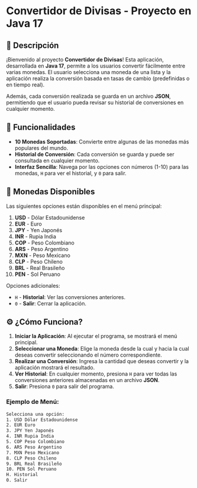 # Convertidor de Divisas - Proyecto en Java 17

## 📝 Descripción

¡Bienvenido al proyecto **Convertidor de Divisas**! Esta aplicación, desarrollada en **Java 17**, permite a los usuarios convertir fácilmente entre varias monedas. El usuario selecciona una moneda de una lista y la aplicación realiza la conversión basada en tasas de cambio (predefinidas o en tiempo real).

Además, cada conversión realizada se guarda en un archivo **JSON**, permitiendo que el usuario pueda revisar su historial de conversiones en cualquier momento.

## 📜 Funcionalidades

- **10 Monedas Soportadas**: Convierte entre algunas de las monedas más populares del mundo.
- **Historial de Conversión**: Cada conversión se guarda y puede ser consultada en cualquier momento.
- **Interfaz Sencilla**: Navega por las opciones con números (1-10) para las monedas, `H` para ver el historial, y `0` para salir.

## 🏦 Monedas Disponibles

Las siguientes opciones están disponibles en el menú principal:

1. **USD** - Dólar Estadounidense
2. **EUR** - Euro
3. **JPY** - Yen Japonés
4. **INR** - Rupia India
5. **COP** - Peso Colombiano
6. **ARS** - Peso Argentino
7. **MXN** - Peso Mexicano
8. **CLP** - Peso Chileno
9. **BRL** - Real Brasileño
10. **PEN** - Sol Peruano

Opciones adicionales:

- `H` - **Historial**: Ver las conversiones anteriores.
- `0` - **Salir**: Cerrar la aplicación.

## ⚙️ ¿Cómo Funciona?

1. **Iniciar la Aplicación**: Al ejecutar el programa, se mostrará el menú principal.
2. **Seleccionar una Moneda**: Elige la moneda desde la cual y hacia la cual deseas convertir seleccionando el número correspondiente.
3. **Realizar una Conversión**: Ingresa la cantidad que deseas convertir y la aplicación mostrará el resultado.
4. **Ver Historial**: En cualquier momento, presiona `H` para ver todas las conversiones anteriores almacenadas en un archivo **JSON**.
5. **Salir**: Presiona `0` para salir del programa.

### Ejemplo de Menú:

```bash
Selecciona una opción:
1. USD Dólar Estadounidense
2. EUR Euro
3. JPY Yen Japonés
4. INR Rupia India
5. COP Peso Colombiano
6. ARS Peso Argentino
7. MXN Peso Mexicano
8. CLP Peso Chileno
9. BRL Real Brasileño
10. PEN Sol Peruano
H. Historial
0. Salir
